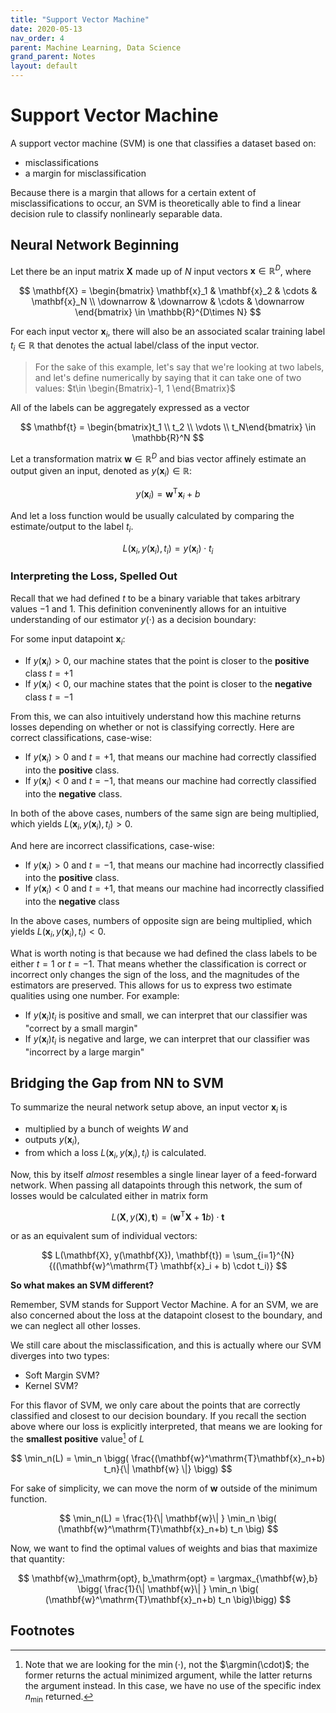 ```yaml
---
title: "Support Vector Machine"
date: 2020-05-13
nav_order: 4
parent: Machine Learning, Data Science
grand_parent: Notes
layout: default
---
```


# Support Vector Machine

A support vector machine (SVM) is one that classifies a dataset based on:

- misclassifications
- a margin for misclassification


Because there is a margin that allows for a certain extent of misclassifications to occur, an SVM is theoretically able to find a linear decision rule to classify nonlinearly separable data.

## Neural Network Beginning

Let there be an input matrix $\mathbf{X}$ made up of $N$ input vectors $\mathbf{x} \in \mathbb{R}^D$, where

$$
\mathbf{X} = \begin{bmatrix} \mathbf{x}_1 & \mathbf{x}_2 & \cdots & \mathbf{x}_N \\ \downarrow & \downarrow & \cdots & \downarrow \end{bmatrix} \in \mathbb{R}^{D\times N}
$$

For each input vector $\mathbf{x}_i$, there will also be an associated scalar training label $t_i \in \mathbb{R}$ that denotes the actual label/class of the input vector.

> For the sake of this example, let's say that we're looking at two labels, and let's define numerically by saying that it can take one of two values: $t\in \begin{Bmatrix}-1, 1 \end{Bmatrix}$

All of the labels can be aggregately expressed as a vector

$$
\mathbf{t} = \begin{bmatrix}t_1 \\ t_2 \\ \vdots \\ t_N\end{bmatrix} \in \mathbb{R}^N
$$

Let a transformation matrix $\mathbf{w} \in \mathbb{R}^{D}$ and bias vector affinely estimate an output given an input, denoted as $y(\mathbf{x}_i) \in \mathbb{R}$:

$$
y(\mathbf{x}_i) = \mathbf{w}^\mathrm{T}\mathbf{x}_i + b
$$

And let  a loss function would be usually calculated by comparing the estimate/output to the label $t_i$.

$$
L(\mathbf{x}_i, y(\mathbf{x}_i), t_i) = y(\mathbf{x}_i) \cdot t_i
$$

### Interpreting the Loss, Spelled Out

Recall that we had defined $t$ to be a binary variable that takes arbitrary values $-1$ and $1$. This definition conveninently allows for an intuitive understanding of our estimator $y(\cdot)$ as a decision boundary:

For some input datapoint $\mathbf{x}_i$:
 - If $y(\mathbf{x}_i) > 0$, our machine states that the point is closer to the **positive** class $t=+1$
 - If $y(\mathbf{x}_i) < 0$, our machine states that the point is closer to the **negative** class $t=-1$

From this, we can also intuitively understand how this machine returns losses depending on whether or not is classifying correctly. Here are correct classifications, case-wise:

- If $y(\mathbf{x}_i) > 0$ and $t=+1$, that means our machine had correctly classified into the **positive** class.
- If $y(\mathbf{x}_i) < 0$ and $t=-1$, that means our machine had correctly classified into the **negative** class.

In both of the above cases, numbers of the same sign are being multiplied, which yields $L(\mathbf{x}_i, y(\mathbf{x}_i), t_i) > 0$.

And here are incorrect classifications, case-wise:

- If $y(\mathbf{x}_i) > 0$ and $t=-1$, that means our machine had incorrectly classified into the **positive** class.
- If $y(\mathbf{x}_i) < 0$ and $t=+1$, that means our machine had incorrectly classified into the **negative** class

In the above cases, numbers of opposite sign are being multiplied, which yields $L(\mathbf{x}_i, y(\mathbf{x}_i), t_i) < 0$.

What is worth noting is that because we had defined the class labels to be either $t=1$ or $t=-1$. That means whether the classification is correct or incorrect only changes the sign of the loss, and the magnitudes of the estimators are preserved. This allows for us to express two estimate qualities using one number. For example:

- If $y(\mathbf{x}_i)t_i$ is positive and small, we can interpret that our classifier was "correct by a small margin"
- If $y(\mathbf{x}_i)t_i$ is negative and large, we can interpret that our classifier was "incorrect by a  large margin" 

## Bridging the Gap from NN to SVM

To summarize the neural network setup above, an input vector $\mathbf{x}_i$ is

- multiplied by a bunch of weights $W$ and
- outputs $y(\mathbf{x}_i)$,
- from which a loss $L(\mathbf{x}_i, y(\mathbf{x}_i), t_i)$ is calculated.


Now, this by itself *almost* resembles a single linear layer of a feed-forward network. When passing all datapoints through this network, the sum of losses would be calculated either in matrix form

$$
L(\mathbf{X}, y(\mathbf{X}), \mathbf{t}) = (\mathbf{w}^\mathrm{T} \mathbf{X} + \mathbf{1}b) \cdot \mathbf{t}
$$

or as an equivalent sum of individual vectors:

$$
L(\mathbf{X}, y(\mathbf{X}), \mathbf{t}) = \sum_{i=1}^{N}{((\mathbf{w}^\mathrm{T} \mathbf{x}_i + b) \cdot t_i)}
$$

**So what makes an SVM different?**

Remember, SVM stands for Support Vector Machine. A for an SVM, we are also concerned about the loss at the datapoint closest to the boundary, and we can neglect all other losses.

We still care about the misclassification, and this is actually where our SVM diverges into two types:
- Soft Margin SVM?
- Kernel SVM?

For this flavor of SVM, we only care about the points that are correctly classified and closest to our decision boundary. If you recall the section above where our loss is explicitly interpreted, that means we are looking for the **smallest positive** value[^1] of $L$

$$
\min_n(L) = \min_n \bigg( \frac{(\mathbf{w}^\mathrm{T}\mathbf{x}_n+b) t_n}{\| \mathbf{w} \|} \bigg)
$$

For sake of simplicity, we can move the norm of $\mathbf{w}$ outside of the minimum function.

$$
\min_n(L) = \frac{1}{\| \mathbf{w}\| } \min_n \big( (\mathbf{w}^\mathrm{T}\mathbf{x}_n+b) t_n \big)
$$


Now, we want to find the optimal values of weights and bias that maximize that quantity:

$$
\mathbf{w}_\mathrm{opt}, b_\mathrm{opt} = \argmax_{\mathbf{w},b} \bigg( \frac{1}{\| \mathbf{w}\| } \min_n \big( (\mathbf{w}^\mathrm{T}\mathbf{x}_n+b) t_n \big)\bigg)
$$



## Footnotes
[^1]: Note that we are looking for the $\min(\cdot)$, not the $\argmin(\cdot)$; the former returns the actual minimized argument, while the latter returns the argument instead. In this case, we have no use of the specific index $n_\mathrm{min}$ returned.